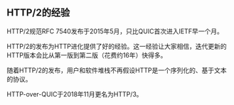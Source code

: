 ## HTTP/2的经验

HTTP/2规范RFC 7540发布于2015年5月，只比QUIC首次进入IETF早一个月。

HTTP/2的发布为HTTP进化提供了好的经验。这一经验让大家相信，迭代更新的HTTP版本会比从第一版到第二版（花费约16年）快得多。

随着HTTP/2的发布，用户和软件堆栈不再假设HTTP是一个序列化的、基于文本的协议。

HTTP-over-QUIC于2018年11月更名为HTTP/3。
